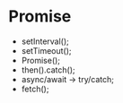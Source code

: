 # Promise

- setInterval();
- setTimeout();
- Promise();
- then().catch();
- async/await -> try/catch;
- fetch();
